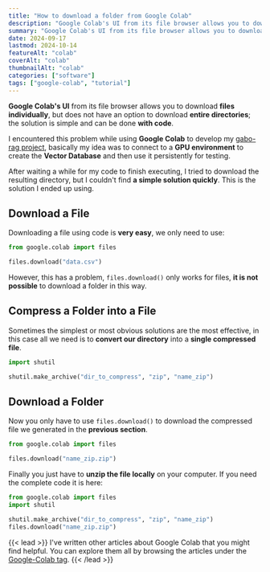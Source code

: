 ```yaml
---
title: "How to download a folder from Google Colab"
description: "Google Colab's UI from its file browser allows you to download files individually, but does not have an option to download entire directories; the solution is simple and can be done with code."
summary: "Google Colab's UI from its file browser allows you to download files individually, but does not have an option to download entire directories; the solution is simple and can be done with code."
date: 2024-09-17
lastmod: 2024-10-14
featureAlt: "colab"
coverAlt: "colab"
thumbnailAlt: "colab"
categories: ["software"]
tags: ["google-colab", "tutorial"]
---
```

**Google Colab's UI** from its file browser allows you to download **files individually**, but does not have an option to download **entire directories**; the solution is simple and can be done **with code**.

I encountered this problem while using **Google Colab** to develop my [gabo-rag project](https://github.com/dafmontenegro/gabo-rag), basically my idea was to connect to a **GPU environment** to create the **Vector Database** and then use it persistently for testing.

After waiting a while for my code to finish executing, I tried to download the resulting directory, but I couldn't find **a simple solution quickly**. This is the solution I ended up using.

## Download a File

Downloading a file using code is **very easy**, we only need to use:

```python
from google.colab import files

files.download("data.csv")
```

However, this has a problem, `files.download()` only works for files, **it is not possible** to download a folder in this way.

## Compress a Folder into a File

Sometimes the simplest or most obvious solutions are the most effective, in this case all we need is to **convert our directory** into a **single compressed file**.

```python
import shutil

shutil.make_archive("dir_to_compress", "zip", "name_zip")
```

## Download a Folder

Now you only have to use `files.download()` to download the compressed file we generated in the **previous section**.

```python
from google.colab import files

files.download("name_zip.zip")
```

Finally you just have to **unzip the file locally** on your computer. If you need the complete code it is here:

```python
from google.colab import files
import shutil

shutil.make_archive("dir_to_compress", "zip", "name_zip")
files.download("name_zip.zip")
```

{{< lead >}}
I've written other articles about Google Colab that you might find helpful. You can explore them all by browsing the articles under the [Google-Colab tag](/tags/google-colab/).
{{< /lead >}}
